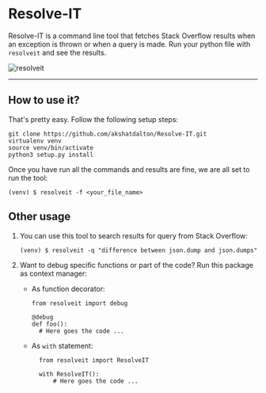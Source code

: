 # Resolve-IT

Resolve-IT is a command line tool that fetches Stack Overflow results when an exception is thrown or when a query is made. Run your python file with `resolveit` and see the results.

![resolveit](docs/resolveit.gif)

---

## How to use it?

That's pretty easy. Follow the following setup steps:

```
git clone https://github.com/akshatdalton/Resolve-IT.git
virtualenv venv
source venv/bin/activate
python3 setup.py install
```

Once you have run all the commands and results are fine, we are all set to run the tool:

```
(venv) $ resolveit -f <your_file_name>
```

## Other usage

1. You can use this tool to search results for query from Stack Overflow:

    ```
    (venv) $ resolveit -q "difference between json.dump and json.dumps"
    ```

2. Want to debug specific functions or part of the code? Run this package as context manager:

    - As function decorator:
      ```python3
      from resolveit import debug

      @debug
      def foo():
        # Here goes the code ...
      ```

    - As `with` statement:
      ```python3
        from resolveit import ResolveIT

        with ResolveIT():
            # Here goes the code ...
      ```
